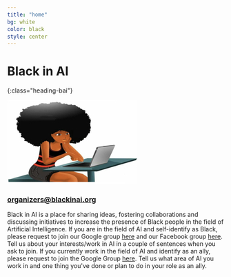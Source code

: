 ```yaml
---
title: "home"
bg: white
color: black
style: center
---
```


# Black in AI 
{:class="heading-bai"}

![Black-in-ai](img/black-in-ai.jpeg)



### organizers@blackinai.org


Black in AI is a place for sharing ideas, fostering collaborations and discussing initiatives to increase the presence of Black people in the field of Artificial Intelligence. If you are in the field of AI and self-identify as Black, please request to join our Google group [here](https://groups.google.com/forum/#!forum/black-in-ai) and our Facebook group [here](https://www.facebook.com/groups/250631148730672/?ref=bookmarks). Tell us about your interests/work in AI in a couple of sentences when you ask to join. If you currently work in the field of AI and identify as an ally, please request to join the Google Group [here](https://groups.google.com/forum/#!forum/black-in-ai). Tell us what area of AI you work in and one thing you've done or plan to do in your role as an ally.